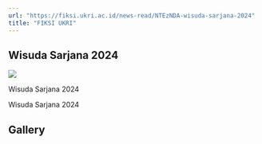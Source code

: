 ```yaml
---
url: "https://fiksi.ukri.ac.id/news-read/NTEzNDA-wisuda-sarjana-2024"
title: "FIKSI UKRI"
---
```


## Wisuda Sarjana 2024

![](https://fiksi.ukri.ac.id/storage/upload/file/berita/thumbnail/file_1709555014_wisuda_sarjana_2024.webp)

Wisuda Sarjana 2024



Wisuda Sarjana 2024

## Gallery